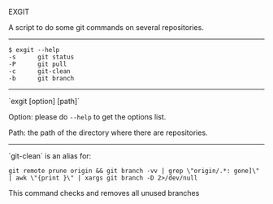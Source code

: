 EXGIT

A script to do some git commands on several repositories.
<hr />

```
$ exgit --help
-s      git status
-P      git pull
-c      git-clean
-b      git branch
```
<hr />
`exgit [option] [path]`

Option: please do `--help` to get the options list.

Path: the path of the directory where there are repositories.
<hr />
`git-clean` is an alias for:

`git remote prune origin && git branch -vv | grep \"origin/.*: gone]\" | awk \"{print }\" | xargs git branch -D 2>/dev/null`

This command checks and removes all unused branches